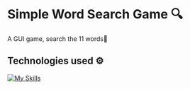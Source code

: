 # Simple Word Search Game 🔍

A GUI game, search the 11 words👀

## Technologies used ⚙️
[![My Skills](https://skillicons.dev/icons?i=java)](https://skillicons.dev)
